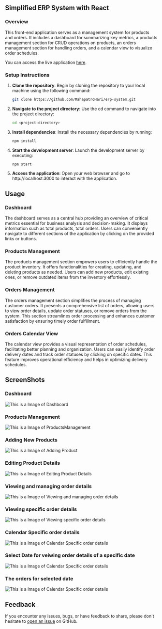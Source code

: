 ## Simplified ERP System with React

### Overview

This front-end application serves as a management system for products and orders. It includes a dashboard for summarizing key metrics, a products management section for CRUD operations on products, an orders management section for handling orders, and a calendar view to visualize order schedules.

You can access the live application [here](https://entnt-erp.netlify.app/).


### Setup Instructions
1. **Clone the repository**: Begin by cloning the repository to your local machine using the following command:
   ```bash
   git clone https://github.com/MahapatroHari/erp-system.git
   
2. **Navigate to the project directory**: Use the cd command to navigate into the project directory:
   ```bash
   cd <project-directory>
   
3. **Install dependencies**: Install the necessary dependencies by running:
   ```bash
   npm install
   
4. **Start the development server**: Launch the development server by executing:
   ```bash
   npm start
   
5. **Access the application**: Open your web browser and go to http://localhost:3000 to interact with the application.

## Usage

### Dashboard
The dashboard serves as a central hub providing an overview of critical metrics essential for business analysis and decision-making. It displays information such as total products, total orders. Users can conveniently navigate to different sections of the application by clicking on the provided links or buttons.

### Products Management
The products management section empowers users to efficiently handle the product inventory. It offers functionalities for creating, updating, and deleting products as needed. Users can add new products, edit existing ones, or remove outdated items from the inventory effortlessly.

### Orders Management
The orders management section simplifies the process of managing customer orders. It presents a comprehensive list of orders, allowing users to view order details, update order statuses, or remove orders from the system. This section streamlines order processing and enhances customer satisfaction by ensuring timely order fulfillment.

### Orders Calendar View
The calendar view provides a visual representation of order schedules, facilitating better planning and organization. Users can easily identify order delivery dates and track order statuses by clicking on specific dates. This feature improves operational efficiency and helps in optimizing delivery schedules.


## ScreenShots

### Dashboard
![This is a Image of Dashboard](assets/Homepage.png)

### Products Management
![This is a Image of ProductsManagement](assets/ProductManagement.png)

### Adding New Products
![This is a Image of Adding Product](assets/AddProduct.png)

### Editing Product Details
![This is a Image of Editing Product Details](assets/EditProduct.png)

### Viewing and managing order details
![This is a Image of Viewing and managing order details](assets/OrderManagement.png)

### Viewing specific order details
![This is a Image of Viewing specific order details](assets/OrderDetails.png)

### Calendar Specific order details
![This is a Image of Calendar Specific order details](assets/CalendarView.png)

### Select Date for veiwing order details of a specific date
![This is a Image of Calendar Specific order details](assets/SelectDate.png)

### The orders for selected date
![This is a Image of Calendar Specific order details](assets/CalendarViewDetails.png)









## Feedback
If you encounter any issues, bugs, or have feedback to share, please don't hesitate to [open an issue](https://github.com/MahapatroHari/erp-system/issues) on GitHub.





